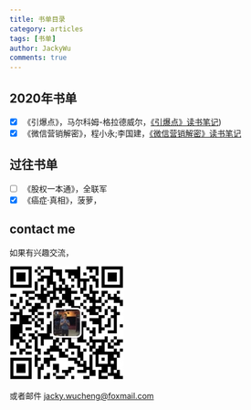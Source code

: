 ```yaml
---
title: 书单目录
category: articles
tags: [书单]
author: JackyWu
comments: true
---
```


## 2020年书单

- [x] 《引爆点》，马尔科姆-格拉德威尔，[《引爆点》读书笔记](/articles/《引爆点》读书笔记/))
- [x] 《微信营销解密》，程小永;李国建，[《微信营销解密》读书笔记](/articles/微信营销解密/) 

## 过往书单

- [ ] 《股权一本通》，全联军
- [x] 《癌症·真相》，菠萝，

## contact me

如果有兴趣交流，

![](/assets/images/weixin-pic-jackywu.jpg)

或者邮件 <a href="mailto:jacky.wucheng@foxmail.com">jacky.wucheng@foxmail.com</a>

